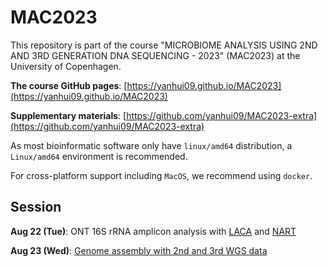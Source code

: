 # MAC2023

This repository is part of the course "MICROBIOME ANALYSIS USING 2ND AND 3RD GENERATION DNA SEQUENCING - 2023" (MAC2023) at the University of Copenhagen.

**The course GitHub pages**: [https://yanhui09.github.io/MAC2023](https://yanhui09.github.io/MAC2023)

**Supplementary materials**: [https://github.com/yanhui09/MAC2023-extra](https://github.com/yanhui09/MAC2023-extra)
  
As most bioinformatic software only have `linux/amd64` distribution, a `Linux/amd64` environment is recommended.

For cross-platform support including `MacOS`, we recommend using `docker`.

## Session

**Aug 22 (Tue)**: ONT 16S rRNA amplicon analysis with [LACA](https://yanhui09.github.io/MAC2023/exercieses/laca) and [NART](https://yanhui09.github.io/MAC2023/exercieses/nart)

**Aug 23 (Wed)**: [Genome assembly with 2nd and 3rd WGS data](https://yanhui09.github.io/MAC2023/exercieses/wgs)